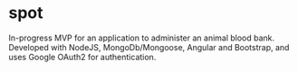 # spot

In-progress MVP for an application to administer an animal blood bank.
Developed with NodeJS, MongoDb/Mongoose, Angular and Bootstrap, and uses Google OAuth2 for authentication.
